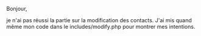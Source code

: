 Bonjour,

je n'ai pas réussi la partie sur la modification des contacts.
J'ai mis quand même mon code dans le includes/modify.php pour montrer mes intentions.
